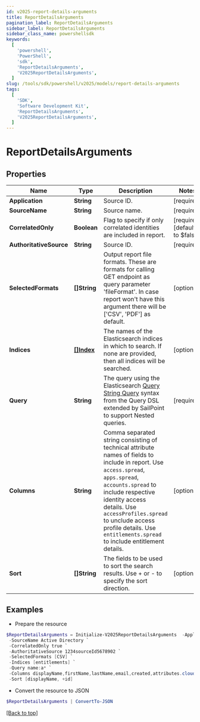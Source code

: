 ```yaml
---
id: v2025-report-details-arguments
title: ReportDetailsArguments
pagination_label: ReportDetailsArguments
sidebar_label: ReportDetailsArguments
sidebar_class_name: powershellsdk
keywords:
  [
    'powershell',
    'PowerShell',
    'sdk',
    'ReportDetailsArguments',
    'V2025ReportDetailsArguments',
  ]
slug: /tools/sdk/powershell/v2025/models/report-details-arguments
tags:
  [
    'SDK',
    'Software Development Kit',
    'ReportDetailsArguments',
    'V2025ReportDetailsArguments',
  ]
---
```


# ReportDetailsArguments

## Properties

| Name | Type | Description | Notes |
| --- | --- | --- | --- |
| **Application** | **String** | Source ID. | [required] |
| **SourceName** | **String** | Source name. | [required] |
| **CorrelatedOnly** | **Boolean** | Flag to specify if only correlated identities are included in report. | [required][default to $false] |
| **AuthoritativeSource** | **String** | Source ID. | [required] |
| **SelectedFormats** | **[]String** | Output report file formats. These are formats for calling GET endpoint as query parameter 'fileFormat'. In case report won't have this argument there will be ['CSV', 'PDF'] as default. | [optional] |
| **Indices** | [**[]Index**](index) | The names of the Elasticsearch indices in which to search. If none are provided, then all indices will be searched. | [optional] |
| **Query** | **String** | The query using the Elasticsearch [Query String Query](https://www.elastic.co/guide/en/elasticsearch/reference/5.2/query-dsl-query-string-query.html#query-string) syntax from the Query DSL extended by SailPoint to support Nested queries. | [required] |
| **Columns** | **String** | Comma separated string consisting of technical attribute names of fields to include in report. Use `access.spread`, `apps.spread`, `accounts.spread` to include respective identity access details. Use `accessProfiles.spread` to unclude access profile details. Use `entitlements.spread` to include entitlement details. | [optional] |
| **Sort** | **[]String** | The fields to be used to sort the search results. Use + or - to specify the sort direction. | [optional] |

## Examples

- Prepare the resource

```powershell
$ReportDetailsArguments = Initialize-V2025ReportDetailsArguments  -Application 2c9180897eSourceIde781782f705b9 `
 -SourceName Active Directory `
 -CorrelatedOnly true `
 -AuthoritativeSource 1234sourceId5678902 `
 -SelectedFormats [CSV] `
 -Indices [entitlements] `
 -Query name:a* `
 -Columns displayName,firstName,lastName,email,created,attributes.cloudLifecycleState `
 -Sort [displayName, +id]
```

- Convert the resource to JSON

```powershell
$ReportDetailsArguments | ConvertTo-JSON
```

[[Back to top]](#)
